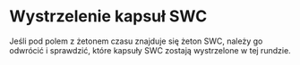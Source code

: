 # Wystrzelenie kapsuł SWC

Jeśli pod polem z żetonem czasu znajduje się żeton SWC, należy go odwrócić i sprawdzić, które kapsuły SWC zostają wystrzelone w tej rundzie.